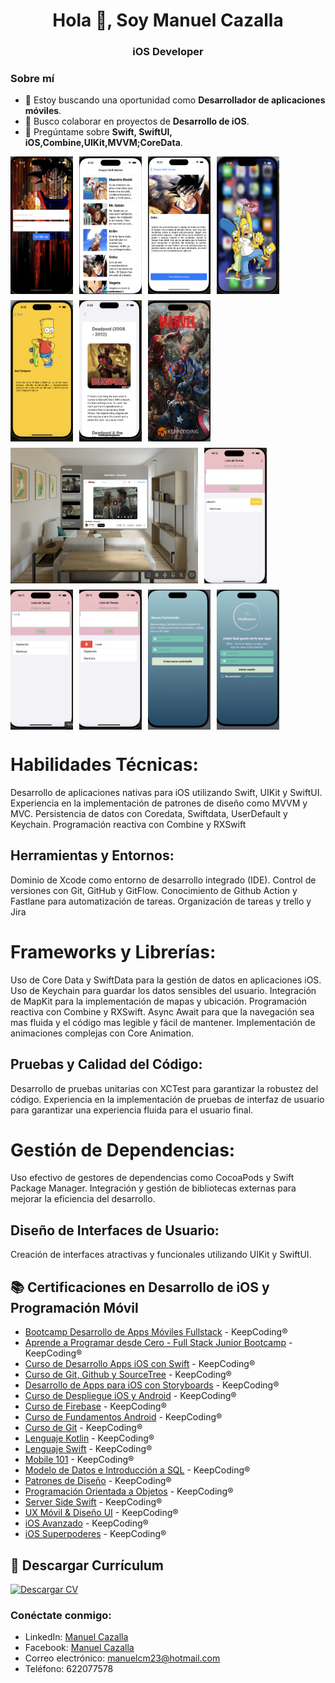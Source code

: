 <h1 align="center">Hola 👋, Soy Manuel Cazalla</h1>
<h3 align="center">iOS Developer</h3>

### Sobre mí
- 🔭 Estoy buscando una oportunidad como **Desarrollador de aplicaciones móviles**.
- 👯 Busco colaborar en proyectos de **Desarrollo de iOS**.
- 💬 Pregúntame sobre **Swift, SwiftUI, iOS,Combine,UIKit,MVVM;CoreData**.





<div style="display: flex; flex-wrap: wrap; gap: 10px;">
  <img src="https://github.com/ManuelCAZALLA/ManuelCAZALLA/raw/main/Captura%20de%20pantalla%202023-10-12%20a%20las%208.22.38.png" alt="Imagen 1" style="width: 100px; height: auto;">
  <img src="https://github.com/ManuelCAZALLA/ManuelCAZALLA/blob/main/Captura%20de%20pantalla%202023-10-12%20a%20las%208.23.26.png" alt="Imagen 2" style="width: 100px; height: auto;">
  <img src="https://github.com/ManuelCAZALLA/ManuelCAZALLA/blob/main/Captura%20de%20pantalla%202023-10-12%20a%20las%208.23.45.png" alt="Imagen 3" style="width: 100px; height: auto;">
  <img src="https://github.com/ManuelCAZALLA/ManuelCAZALLA/blob/main/Captura%20de%20pantalla%202023-10-12%20a%20las%208.28.30.png" alt="Imagen 4" style="width: 100px; height: auto;">
  <img src="https://github.com/ManuelCAZALLA/ManuelCAZALLA/blob/main/Captura%20de%20pantalla%202023-10-12%20a%20las%208.28.54.png" alt="Imagen 5" style="width: 100px; height: auto;">
  <img src="https://github.com/ManuelCAZALLA/ManuelCAZALLA/blob/main/imagen6.png" alt="Imagen 6" style="width: 100px; height: auto;">
  <img src="https://github.com/ManuelCAZALLA/ManuelCAZALLA/blob/main/Imagen7.png" alt="Imagen 7" style="width: 100px; height: auto;">
  <img src="https://github.com/ManuelCAZALLA/ManuelCAZALLA/blob/main/VisionPro.png" alt="Vision Pro" style="width: 300px; height: auto;">
  <img src="https://github.com/ManuelCAZALLA/ManuelCAZALLA/blob/main/A1.png" alt="A1" style="width: 100px; height: auto;">
  <img src="https://github.com/ManuelCAZALLA/ManuelCAZALLA/blob/main/A2.png" alt="A2" style="width: 100px; height: auto;">
  <img src="https://github.com/ManuelCAZALLA/ManuelCAZALLA/blob/main/A3.png" alt="A3" style="width: 100px; height: auto;">
  <img src="https://github.com/ManuelCAZALLA/ManuelCAZALLA/blob/main/MB1.png" alt="MB1" style="width: 100px; height: auto;">
  <img src="https://github.com/ManuelCAZALLA/ManuelCAZALLA/blob/main/MB2.png" alt="MB2" style="width: 100px; height: auto;">
</div>


 
# Habilidades Técnicas:


Desarrollo de aplicaciones nativas para iOS utilizando Swift, UIKit y SwiftUI.
Experiencia en la implementación de patrones de diseño como MVVM y MVC.
Persistencia de datos con Coredata, Swiftdata, UserDefault y Keychain.
Programación reactiva con Combine y RXSwift

## Herramientas y Entornos:

Dominio de Xcode como entorno de desarrollo integrado (IDE).
Control de versiones con Git, GitHub y GitFlow.
Conocimiento de Github Action y Fastlane para automatización de tareas.
Organización de tareas y trello y Jira 

# Frameworks y Librerías:

Uso  de Core Data y SwiftData para la gestión de datos en aplicaciones iOS.
Uso de Keychain para guardar los datos sensibles del usuario.
Integración de MapKit para la implementación de mapas y ubicación.
Programación reactiva con Combine y RXSwift.
Async Await para que la navegación sea mas fluida y el código mas legible y fácil de mantener.
Implementación de animaciones complejas con Core Animation.

## Pruebas y Calidad del Código:

Desarrollo de pruebas unitarias con XCTest para garantizar la robustez del código.
Experiencia en la implementación de pruebas de interfaz de usuario para garantizar una experiencia fluida para el usuario final.

# Gestión de Dependencias:

Uso efectivo de gestores de dependencias como CocoaPods y Swift Package Manager.
Integración y gestión de bibliotecas externas para mejorar la eficiencia del desarrollo.

## Diseño de Interfaces de Usuario:

Creación de interfaces atractivas y funcionales utilizando UIKit y SwiftUI.

## 📚 **Certificaciones en Desarrollo de iOS y Programación Móvil**

- [Bootcamp Desarrollo de Apps Móviles Fullstack](https://github.com/ManuelCAZALLA/ManuelCAZALLA/blob/main/Captura%20de%20pantalla%202024-06-27%20a%20las%2018.19.16.png) - KeepCoding®
- [Aprende a Programar desde Cero - Full Stack Junior Bootcamp](https://github.com/ManuelCAZALLA/ManuelCAZALLA/blob/main/Diploma_Cero.pdf) - KeepCoding®
- [Curso de Desarrollo Apps iOS con Swift](https://github.com/ManuelCAZALLA/ManuelCAZALLA/blob/main/Cero.pdf) - KeepCoding®
- [Curso de Git, Github y SourceTree](https://github.com/ManuelCAZALLA/ManuelCAZALLA/blob/main/Github.pdf) - KeepCoding®
- [Desarrollo de Apps para iOS con Storyboards](https://github.com/ManuelCAZALLA/ManuelCAZALLA/blob/main/iOS_Avanzado.pdf) - KeepCoding®
- [Curso de Despliegue iOS y Android](https://github.com/ManuelCAZALLA/ManuelCAZALLA/blob/main/Despliegue.pdf) - KeepCoding®
- [Curso de Firebase](https://github.com/ManuelCAZALLA/ManuelCAZALLA/blob/main/Firebase.pdf) - KeepCoding®
- [Curso de Fundamentos Android](https://github.com/ManuelCAZALLA/ManuelCAZALLA/blob/main/Kotlin.pdf) - KeepCoding®
- [Curso de Git](https://github.com/ManuelCAZALLA/ManuelCAZALLA/blob/main/Git.pdf) - KeepCoding®
- [Lenguaje Kotlin](https://github.com/ManuelCAZALLA/ManuelCAZALLA/blob/main/Kotlin.pdf) - KeepCoding®
- [Lenguaje Swift](https://github.com/ManuelCAZALLA/ManuelCAZALLA/blob/main/Swift.pdf) - KeepCoding®
- [Mobile 101](https://github.com/ManuelCAZALLA/ManuelCAZALLA/blob/main/Cero.pdf) - KeepCoding®
- [Modelo de Datos e Introducción a SQL](https://github.com/ManuelCAZALLA/ManuelCAZALLA/blob/main/SQL.pdf) - KeepCoding®
- [Patrones de Diseño](https://github.com/ManuelCAZALLA/ManuelCAZALLA/blob/main/Patrones.pdf) - KeepCoding®
- [Programación Orientada a Objetos](https://github.com/ManuelCAZALLA/ManuelCAZALLA/blob/main/POO.pdf) - KeepCoding®
- [Server Side Swift](https://github.com/ManuelCAZALLA/ManuelCAZALLA/blob/main/Server_Side.pdf) - KeepCoding®
- [UX Móvil & Diseño UI](https://github.com/ManuelCAZALLA/ManuelCAZALLA/blob/main/UX%3AUI.pdf) - KeepCoding®
- [iOS Avanzado](https://github.com/ManuelCAZALLA/ManuelCAZALLA/blob/main/iOS_Avanzado.pdf) - KeepCoding®
- [iOS Superpoderes](https://github.com/ManuelCAZALLA/ManuelCAZALLA/blob/main/Superpoderes.pdf) - KeepCoding®



## 📄 Descargar Currículum  

[![Descargar CV](https://img.shields.io/badge/📄%20Descargar%20Currículum-blue?style=for-the-badge&logo=adobeacrobatreader)](https://github.com/ManuelCAZALLA/ManuelCAZALLA/raw/main/Curriculum%20Manuel%20Cazalla(Desarrollador%20iOS).pdf)







### Conéctate conmigo:
- LinkedIn: [Manuel Cazalla](https://linkedin.com/in/manuel-cazalla-colmenero-965bb110a)
- Facebook: [Manuel Cazalla](https://www.facebook.com/manuel.cazallacolmenero)
- Correo electrónico: [manuelcm23@hotmail.com](mailto:manuelcm23@hotmail.com)
- Teléfono: 622077578






